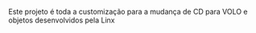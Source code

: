 Este projeto é toda a customização para a mudança de CD para VOLO e objetos desenvolvidos pela Linx
